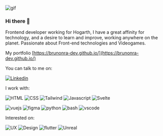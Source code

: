 ![gif](https://media0.giphy.com/media/ZVik7pBtu9dNS/giphy.gif?cid=ecf05e47f4c49baxbuouc87ht1bzj02z9fgpa8569b2wkrse&rid=giphy.gif&ct=g)
### Hi there 👋

Frontend developer working for Hogarth, I have a great affinity for technology, and a desire to learn and improve, working anywhere on the planet. Passionate about Front-end technologies and Videogames.

My portfolio [https://brunonra-dev.github.io/](https://brunonra-dev.github.io/)

You can talk to me on:

[![Linkedin](https://img.icons8.com/fluency/50/000000/linkedin.png)](https://www.linkedin.com/in/bruno-des/)

I work with:

![HTML](https://img.icons8.com/color/50/html-5--v1.png "HTML")
![CSS](https://img.icons8.com/color/50/css3.png "CSS")
![Tailwind](https://img.icons8.com/color/50/tailwindcss.png "Tailwind")
![Javascript](https://img.icons8.com/color/50/000000/javascript--v1.png "Javascript")
![Svelte](https://img.icons8.com/doodle/50/000000/svetle.png "Svelte")

![vuejs](https://img.icons8.com/color/50/000000/vue-js.png "vuejs")
![figma](https://img.icons8.com/fluency/50/000000/figma.png "figma")
![python](https://img.icons8.com/color/48/000000/python--v1.png "python")
![bash](https://img.icons8.com/plasticine/50/000000/bash.png "bash")
![vscode](https://img.icons8.com/color/50/000000/visual-studio-code-2019.png "vscode")

Interested on:

![UX](https://img.icons8.com/external-soft-fill-juicy-fish/50/external-browser-user-experience-soft-fill-soft-fill-juicy-fish.png "UX")
![Design](https://img.icons8.com/office/50/design.png "Design")
![flutter](https://img.icons8.com/fluency/50/000000/flutter.png "flutter")
![Unreal](https://img.icons8.com/nolan/50/unreal-engine.png "Unreal")


